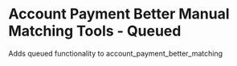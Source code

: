 # Account Payment Better Manual Matching Tools - Queued

Adds queued functionality to account_payment_better_matching

